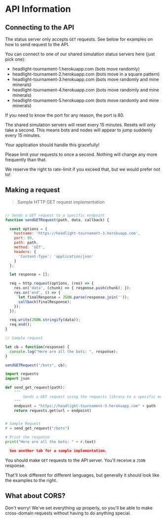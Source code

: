 
# API Information

## Connecting to the API

The status server only accepts `GET` requests. See below for examples on how to send request to the API.

You can connect to one of our shared simulation status servers here (just pick one):

* headlight-tournament-1.herokuapp.com (bots move randomly)
* headlight-tournament-2.herokuapp.com (bots move in a square pattern)
* headlight-tournament-3.herokuapp.com (bots move randomly and mine minerals)
* headlight-tournament-4.herokuapp.com (bots move randomly and mine minerals)
* headlight-tournament-5.herokuapp.com (bots move randomly and mine minerals)

If you need to know the port for any reason, the port is 80.

<aside class="warning">
  The shared simulation servers will reset every 15 minutes. Resets will only take a second. This means bots and nodes will appear to jump suddenly every 15 minutes. 

  Your application should handle this gracefully!
</aside>

<aside class="warning">
  Please limit your requests to once a second. Nothing will change any more frequently than that.

  We reserve the right to rate-limit if you exceed that, but we would prefer not to!
</aside>

## Making a request

> Sample HTTP GET request implementation

```javascript

// Sends a GET request to a specific endpoint
function sendGETRequest(path, data, callback) {

  const options = {
    hostname: 'https://headlight-tournament-3.herokuapp.com',
    port: 80,
    path: path,
    method: 'GET',
    headers: {
      'Content-Type': 'application/json'
    }
  };

  let response = [];

  req = http.request(options, (res) => {
    res.on('data', (chunk) => { response.push(chunk); });
    res.on('end', () => { 
      let finalResponse = JSON.parse(response.join(''));
      callback(finalResponse); 
    });
  });

  req.write(JSON.stringify(data));
  req.end();
}

// Sample request

let cb = function(response) {
  console.log("Here are all the bots: ", response);
}

sendGETRequest("/bots", cb);
```

```python
import requests
import json

def send_get_request(path):
    """
        Sends a GET request using the requests library to a specific endpoint.
    """
    endpoint = "https://headlight-tournament-3.herokuapp.com" + path
    return requests.get(url = endpoint)


# Sample Request
r = send_get_request("/bots")

# Print the response
print("Here are all the bots: " + r.text)
```

```json
  See another tab for a sample implementation.
```

You should make `GET` requests to the API server. You'll receive a `JSON` response.

That'll look different for different languages, but generally it should look like the examples to the right.


## What about CORS?

Don't worry! We've set everything up properly, so you'll be able to make cross-domain requests without having to do anything special.
